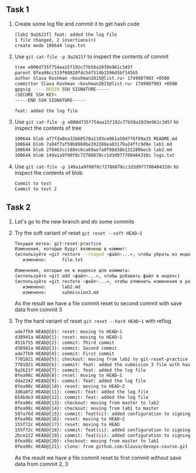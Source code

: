 ## Task 1

1. Create some log file and commit it to get hash code
   ~~~bash
   [lab2 9a2621f] feat: added the log file
   1 file changed, 2 insertions(+)
   create mode 100644 logs.txt
   ~~~

2. Use `git cat-file -p 9a2621f` to inspect the contents of commit
   ~~~bash
   tree e000d735f754aa15f192c77b58a1039e961c345f
   parent 0fea98cc519f60820f4c54f514b1596d5bf145b5
   author Slava Koshman <koshman2015@list.ru> 1749907903 +0500
   committer Slava Koshman <koshman2015@list.ru> 1749907903 +0500
   gpgsig -----BEGIN SSH SIGNATURE-----
   <SECURE SSH KEY>
   -----END SSH SIGNATURE-----

   feat: added the log file
   ~~~

2. Use `git cat-file -p e000d735f754aa15f192c77b58a1039e961c345f` to inspect the contents of tree
   ~~~bash
   100644 blob af7fda8ea32b60578a1103ce061a50d7f6f09a35	README.md
   100644 blob 7a94f7af59b8968be392288ea03179a24ffc9d9e	lab1.md
   100644 blob 2f8463cc188ec6ca69ae7a0f98d38e132280becb	lab2.md
   100644 blob 149a1a9f00f8c72786878cc1d3d977708404310c	logs.txt
   ~~~

2. Use `git cat-file -p 149a1a9f00f8c72786878cc1d3d977708404310c` to inspect the contents of blob
   ~~~bash
   Commit to test
   Commit to test 2
   ~~~

## Task 2

1. Let's go to the new branch and do some commits
2. Try the soft variant of reset `git reset --soft HEAD~1`
   ~~~bash
   Текущая ветка: git-reset-practice
   Изменения, которые будут включены в коммит:
   (используйте «git restore --staged <файл>...», чтобы убрать из индекса)
      изменено:      file.txt

   Изменения, которые не в индексе для коммита:
   (используйте «git add <файл>...», чтобы добавить файл в индекс)
   (используйте «git restore <файл>...», чтобы отменить изменения в рабочем каталоге)
      изменено:      lab2.md
      изменено:      submission3.md
   ~~~

   As the result we have a file commit reset to second commit with save data from commit 3
3. Try the hard variant of reset `git reset --hard HEAD~1` with reflog
   ~~~bash
   ade7fb9 HEAD@{0}: reset: moving to HEAD~1
   d38941a HEAD@{1}: reset: moving to HEAD~1
   451b755 HEAD@{2}: commit: Third commit
   d38941a HEAD@{3}: commit: Second commit
   ade7fb9 HEAD@{4}: commit: First commit
   7701021 HEAD@{5}: checkout: moving from lab2 to git-reset-practice
   7701021 HEAD@{6}: commit: feat: added the submision 3 file with hash information
   9a2621f HEAD@{7}: commit: feat: added the log file
   0fea98c HEAD@{8}: reset: moving to HEAD~1
   dda2342 HEAD@{9}: commit: feat: added the log file
   0fea98c HEAD@{10}: reset: moving to HEAD~2
   3d6a8f2 HEAD@{11}: commit: feat: added the log file
   654bde3 HEAD@{12}: commit: feat: added the log file
   0fea98c HEAD@{13}: checkout: moving from master to lab2
   0fea98c HEAD@{14}: checkout: moving from lab1 to master
   597a76d HEAD@{15}: commit: feat(ci): added configuration to signing the commits
   0fea98c HEAD@{16}: reset: moving to HEAD~2
   155f72c HEAD@{17}: reset: moving to HEAD
   155f72c HEAD@{18}: commit: feat(ci): added configuration to signing the commits
   2bce222 HEAD@{19}: commit: feat(ci): added configuration to signing the commits
   0fea98c HEAD@{20}: checkout: moving from master to lab1
   0fea98c HEAD@{21}: clone: from github.com:Slauva/devops-course.git
   ~~~
   As the result we have a file commit reset to first commit without save data from commit 2, 3